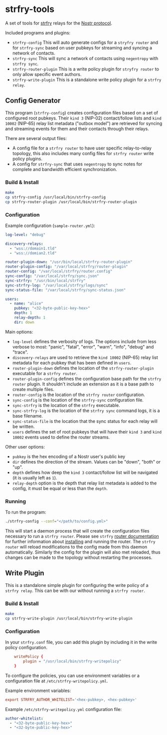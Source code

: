 # strfry-tools

A set of tools for [strfry](https://github.com/hoytech/strfry) relays for the [Nostr protocol](https://github.com/nostr-protocol/nips).

Included programs and plugins:
- `strfry-config` This will auto generate configs for a `stryfry router` and for `strfry-sync` based on user pubkeys for streaming and syncing a network of contacts.
- `strfry-sync` This will sync a network of contacts using `negentropy` with `strfry sync`.
- `strfry-router-plugin` This is a write policy plugin for `stryfry router` to only allow specific event authors.
- `strfry-write-plugin` This is a standalone write policy plugin for a `strfry relay`.

## Config Generator

This program (`strfry-config`) creates configuration files based on a set of configured root pubkeys. Their `kind 3` (NIP-02) contact/follow lists and `kind 10002` (NIP-65) relay list metadata ("outbox model") are retrieved for syncing and streaming events for them and their contacts through their relays.

There are several output files:
- A config file for a `strfry router` to have user specific relay-to-relay topology, this also includes many config files for `strfry router` write policy plugins.
- A config for `strfry-sync` that uses `negentropy` to sync notes for complete and bandwidth efficient synchronization.

### Build & Install

```bash
make
cp strfry-config /usr/local/bin/strfry-config
cp strfry-router-plugin /usr/local/bin/strfry-router-plugin
```
### Configuration

Example configuration (`sample-router.yml`):
```yaml
log-level: "debug"

discovery-relays:
  - "wss://domain1.tld"
  - "wss://domian2.tld"

router-plugin-down: "/usr/bin/local/strfry-router-plugin"
router-plugin-config: "/var/local/strfry/router-plugin"
router-config: "/var/local/strfry/router.config"
sync-config: "/var/local/strfry/sync.json"
sync-strfry: "/usr/bin/local/strfry"
sync-strfry-log: "/var/local/strfry/logs/sync"
sync-status-file: "/var/local/strfry/sync-status.json"

users:
  - name: "alice"
    pubkey: "<32-byte-public-key-hex>"
    depth: 1
    relay-depth: 1
    dir: down
```

Main options:
- `log-level` defines the verbosity of logs. The options include from less verbose to most: "panic", "fatal", "error", "warn", "info", "debug" and "trace".
- `discovery-relays` are used to retrieve the `kind 10002` (NIP-65) relay list metadata for each pubkey that has been defined in `users`.
- `router-plugin-down` defines the location of the `strfry-router-plugin` executable for a `strfry router`.
- `router-plugin-config` defines the configuration base path for the `strfry router` plugin. It shouldn't include an extension as it is a base path to create multiple files.
- `router-config` is the location of the `strfry router` configuration.
- `sync-config` is the location of the `strfry-sync` configuration file.
- `sync-strfry` is the location of the `strfry` executable.
- `sync-strfry-log` is the location of the `strfry sync` command logs, it is a base filename.
- `sync-status-file` is the location that the sync status for each relay will be written.
- `users` defines the set of root pubkeys that will have their `kind 3` and `kind 10002` events used to define the router streams.

Other user options:
- `pubkey` is the hex encoding of a Nostr user's public key
- `dir` defines the direction of the stream. Values can be "down", "both" or "up".
- `depth` defines how deep the `kind 3` contact/follow list will be navigated (it is usually left as `1`).
- `relay-depth` option is the depth that relay list metadata is added to the config, it must be equal or less than the `depth`.

### Running

To run the program:
```bash
./strfry-config --conf="</path/to/config.yml>"
```

This will start a daemon process that will create the configuration files necessary to run a `strfry router`. Please see `strfry` [router documentation](https://github.com/hoytech/strfry/blob/master/docs/router.md) for further information about [installing](https://github.com/hoytech/strfry?tab=readme-ov-file#setup) and running the router. The `strfry router` will reload modifications to the config made from this daemon automatically. Similarly the config for the plugin will also met reloaded, thus changes can be made to the topology without restarting the processes.

## Write Plugin

This is a standalone simple plugin for configuring the write policy of a `strfry relay`. This can be with our without running a `strfry router`.

### Build & Install

```bash
make
cp strfry-write-plugin /usr/local/bin/strfry-write-plugin
```

### Configuration

In your `strfry.conf` file, you can add this plugin by including it in the write policy configuration.

```conf
	writePolicy {
		plugin = "/usr/local/bin/strfry-writepolicy"
	}
```

To configure the policies, you can use environment variables or a configuration file at `/etc/strfry-writepolicy.yml`.

Example environment variables:
```conf
export STRFRY_AUTHOR_WHITELIST='<hex-pubkey>, <hex-pubkey>'
```

Example `/etc/strfry-writepolicy.yml` configuration file:
```yaml
author-whitelist:
  - "<32-byte-public-key-hex>"
  - "<32-byte-public-key-hex>"
```
